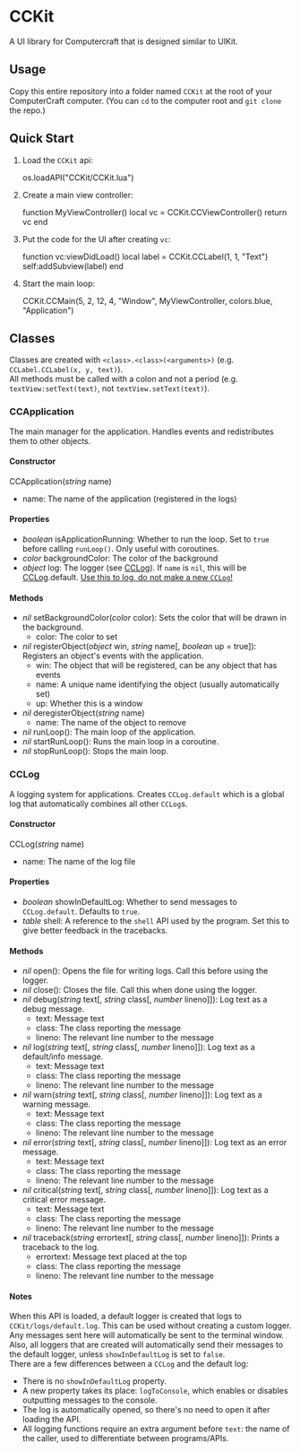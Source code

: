 # CCKit
A UI library for Computercraft that is designed similar to UIKit.

## Usage
Copy this entire repository into a folder named `CCKit` at the root of your ComputerCraft computer. (You can `cd` to the computer root and `git clone` the repo.)

## Quick Start
1. Load the `CCKit` api:
    
    os.loadAPI("CCKit/CCKit.lua")
2. Create a main view controller:
    
    function MyViewController()
        local vc = CCKit.CCViewController()
        return vc
    end
3. Put the code for the UI after creating `vc`:
    
    function vc:viewDidLoad()
        local label = CCKit.CCLabel(1, 1, "Text")
        self:addSubview(label)
    end
4. Start the main loop:
    
    CCKit.CCMain(5, 2, 12, 4, "Window", MyViewController, colors.blue, "Application")

## Classes
Classes are created with `<class>.<class>(<arguments>)` (e.g. `CCLabel.CCLabel(x, y, text)`).  
All methods must be called with a colon and not a period (e.g. `textView:setText(text)`, not `textView.setText(text)`).

### <a name="CCApplication">CCApplication</a>
The main manager for the application. Handles events and redistributes them to other objects.  
#### Constructor
CCApplication(*string* name)
* name: The name of the application (registered in the logs)
#### Properties
* *boolean* isApplicationRunning: Whether to run the loop. Set to `true` before calling `runLoop()`. Only useful with coroutines.
* *color* backgroundColor: The color of the background
* *object* log: The logger (see [CCLog](#CCLog)). If `name` is `nil`, this will be [CCLog](#CCLog).default. <u>Use this to log, do not make a new `CCLog`!</u>
#### Methods
* *nil* setBackgroundColor(*color* color): Sets the color that will be drawn in the background.
    * color: The color to set
* *nil* registerObject(*object* win, *string* name\[, *boolean* up = true\]): Registers an object's events with the application.
    * win: The object that will be registered, can be any object that has events
    * name: A unique name identifying the object (usually automatically set)
    * up: Whether this is a window
* *nil* deregisterObject(*string* name)
    * name: The name of the object to remove
* *nil* runLoop(): The main loop of the application.
* *nil* startRunLoop(): Runs the main loop in a coroutine.
* *nil* stopRunLoop(): Stops the main loop.

### <a name="CCLog">CCLog</a>
A logging system for applications. Creates `CCLog.default` which is a global log that automatically combines all other `CCLog`s.
#### Constructor
CCLog(*string* name)
* name: The name of the log file
#### Properties
* *boolean* showInDefaultLog: Whether to send messages to `CCLog.default`. Defaults to `true`.
* *table* shell: A reference to the `shell` API used by the program. Set this to give better feedback in the tracebacks.
#### Methods
* *nil* open(): Opens the file for writing logs. Call this before using the logger.
* *nil* close(): Closes the file. Call this when done using the logger.
* *nil* debug(*string* text\[, *string* class\[, *number* lineno\]\]): Log text as a debug message.
    * text: Message text
    * class: The class reporting the message
    * lineno: The relevant line number to the message
* *nil* log(*string* text\[, *string* class\[, *number* lineno\]\]): Log text as a default/info message.
    * text: Message text
    * class: The class reporting the message
    * lineno: The relevant line number to the message
* *nil* warn(*string* text\[, *string* class\[, *number* lineno\]\]): Log text as a warning message.
    * text: Message text
    * class: The class reporting the message
    * lineno: The relevant line number to the message
* *nil* error(*string* text\[, *string* class\[, *number* lineno\]\]): Log text as an error message.
    * text: Message text
    * class: The class reporting the message
    * lineno: The relevant line number to the message
* *nil* critical(*string* text\[, *string* class\[, *number* lineno\]\]): Log text as a critical error message.
    * text: Message text
    * class: The class reporting the message
    * lineno: The relevant line number to the message
* *nil* traceback(*string* errortext\[, *string* class\[, *number* lineno\]\]): Prints a traceback to the log.
    * errortext: Message text placed at the top
    * class: The class reporting the message
    * lineno: The relevant line number to the message
#### Notes
When this API is loaded, a default logger is created that logs to `CCKit/logs/default.log`. This can be used without creating a custom logger.  
Any messages sent here will automatically be sent to the terminal window. Also, all loggers that are created will automatically send their messages to the default logger, unless `showInDefaultLog` is set to `false`.  
There are a few differences between a `CCLog` and the default log:
* There is no `showInDefaultLog` property.
* A new property takes its place: `logToConsole`, which enables or disables outputting messages to the console.
* The log is automatically opened, so there's no need to open it after loading the API.
* All logging functions require an extra argument before `text`: the name of the caller, used to differentiate between programs/APIs.
